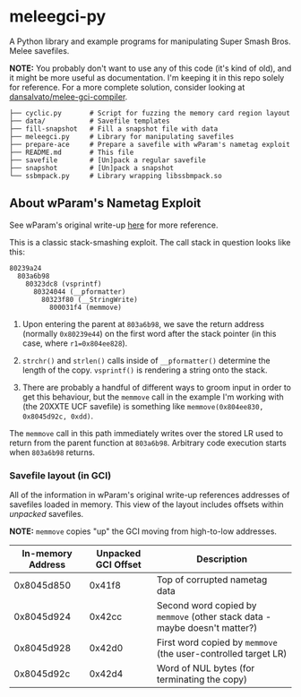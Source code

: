 # meleegci-py
A Python library and example programs for manipulating Super Smash Bros. Melee 
savefiles.

**NOTE:** You probably don't want to use any of this code (it's kind of old), 
and it might be more useful as documentation. I'm keeping it in this repo 
solely for reference. For a more complete solution, consider looking at
[dansalvato/melee-gci-compiler](https://github.com/dansalvato/melee-gci-compiler).

```
├── cyclic.py		# Script for fuzzing the memory card region layout
├── data/		    # Savefile templates
├── fill-snapshot	# Fill a snapshot file with data
├── meleegci.py		# Library for manipulating savefiles
├── prepare-ace		# Prepare a savefile with wParam's nametag exploit
├── README.md		# This file
├── savefile		# [Un]pack a regular savefile
├── snapshot		# [Un]pack a snapshot
└── ssbmpack.py		# Library wrapping libssbmpack.so
```

## About wParam's Nametag Exploit
See wParam's original write-up [here](http://wparam.com/ssbm/exploit.html) 
for more reference. 

This is a classic stack-smashing exploit. The call stack in question looks 
like this:

```
80239a24
  803a6b98
    80323dc8 (vsprintf)
      80324044 (__pformatter)
        80323f80 (__StringWrite)
          800031f4 (memmove)
```

1. Upon entering the parent at `803a6b98`, we save the return address 
   (normally `0x80239e44`) on the first word after the stack pointer 
   (in this case, where `r1=0x804ee828`).

2. `strchr()` and `strlen()` calls inside of `__pformatter()` determine the 
   length of the copy. `vsprintf()` is rendering a string onto the stack.

3. There are probably a handful of different ways to groom input in order to 
   get this behaviour, but the `memmove` call in the example I'm working with 
   (the 20XXTE UCF savefile) is something like `memmove(0x804ee830, 0x8045d92c, 0xdd)`. 

The `memmove` call in this path immediately writes over the stored LR used to 
return from the parent function at `803a6b98`. Arbitrary code execution starts 
when `803a6b98` returns. 


### Savefile layout (in GCI)
All of the information in wParam's original write-up references addresses of 
savefiles loaded in memory. This view of the layout includes offsets within 
*unpacked* savefiles. 

**NOTE:** `memmove` copies "up" the GCI moving from high-to-low addresses.

| In-memory Address | Unpacked GCI Offset  | Description |
| ------------- | ------------- | ------------- |
| 0x8045d850 | 0x41f8 | Top of corrupted nametag data |
| 0x8045d924 | 0x42cc | Second word copied by `memmove` (other stack data - maybe doesn't matter?) |
| 0x8045d928 | 0x42d0 | First word copied by `memmove` (the user-controlled target LR)  |
| 0x8045d92c | 0x42d4 | Word of NUL bytes (for terminating the copy) |


